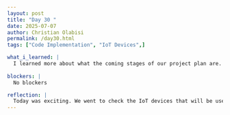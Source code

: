 ```yaml
---
layout: post
title: "Day 30 "
date: 2025-07-07
author: Christian Olabisi
permalink: /day30.html
tags: ["Code Implementation", "IoT Devices",]

what_i_learned: |
  I learned more about what the coming stages of our project plan are. Also learned about what we hope will come. We hope that once we get better accuracy from testing and training, we can convert the Python code to C++. I also learned that if that doesn't work out, our plan B will be to take that Python code and run it directly to the IoT device, but we would rather convert to C++ since it's easier for the devices. I also learned that with the IoT devices, when we upload the code to them. The device would only have to run the test and skip the training step.
   
blockers: |
  No blockers

reflection: |
  Today was exciting. We went to check the IoT devices that will be used when we are done with code implementation and cross-checked that they were working in the lab. I felt like a kid in a candy store, and also felt like it was Christmas once I saw all the devices and what the final look of everything would be when they come together.
---
```


